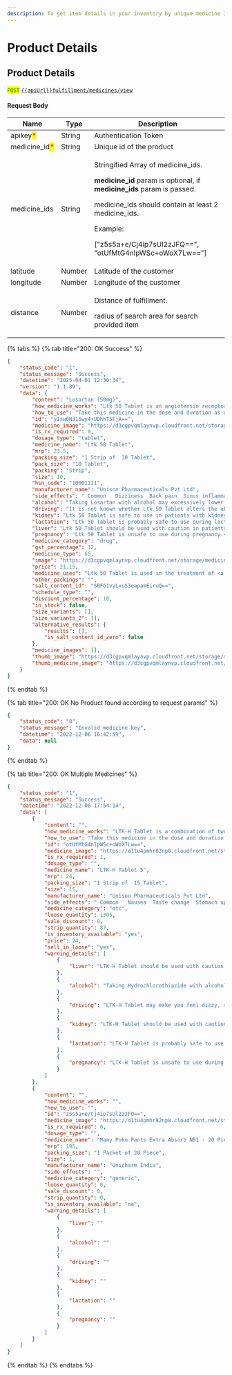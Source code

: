 ```yaml
---
description: To get item details in your inventory by unique medicine Id.
---
```


# Product Details

## Product Details

<mark style="color:green;">`POST`</mark> [`{{apiUrl}}fulfillment/medicines/view`](https://api.evitalrx.in/v1/fulfillment/medicines/view)

#### Request Body

| Name                                           | Type   | Description                                                                                                                                                                                                                                                                                                     |
| ---------------------------------------------- | ------ | --------------------------------------------------------------------------------------------------------------------------------------------------------------------------------------------------------------------------------------------------------------------------------------------------------------- |
| apikey<mark style="color:red;">\*</mark>       | String | Authentication Token                                                                                                                                                                                                                                                                                            |
| medicine\_id<mark style="color:red;">\*</mark> | String | Unique id of the product                                                                                                                                                                                                                                                                                        |
| medicine\_ids                                  | String | <p>Stringified Array of medicine_ids.</p><p></p><p><strong>medicine_id</strong> param is optional, if <strong>medicine_ids</strong> param is passed.</p><p></p><p>medicine_ids should contain at least 2 medicine_ids.</p><p></p><p>Example:</p><p>["z5s5a+e/Cj4ip7sUl2zJFQ==", "otUfMtG4nIpWSc+oWoX7Lw=="]</p> |
| latitude                                       | Number | Latitude of the customer                                                                                                                                                                                                                                                                                        |
| longitude                                      | Number | Longitude of the customer                                                                                                                                                                                                                                                                                       |
| distance                                       | Number | <p>Distance of fulfillment.</p><p></p><p>radius of search area for search provided item</p>                                                                                                                                                                                                                     |

{% tabs %}
{% tab title="200: OK Success" %}
```json
{
    "status_code": "1",
    "status_message": "Success",
    "datetime": "2025-04-01 12:30:34",
    "version": "1.1.89",
    "data": {
        "content": "Losartan (50mg)",
        "how_medicine_works": "Ltk 50 Tablet is an angiotensin receptor blocker (ARB). It relaxes blood vessel by blocking the action of a chemical that usually makes blood vessels tighter. This lowers the blood pressure, allowing the blood to flow more smoothly to different organs and the heart to pump more efficiently.",
        "how_to_use": "Take this medicine in the dose and duration as advised by your doctor. Swallow it as a whole. Do not chew, crush or break it. Ltk 50 Tablet may be taken with or without food, but it is better to take it at a fixed time.",
        "id": "y1sw0N315wy4+UDhhT5FjA==",
        "medicine_image": "https://d3cgpvqmlaynvp.cloudfront.net/storage/medicines/6142edda9e799.jpeg",
        "is_rx_required": 0,
        "dosage_type": "tablet",
        "medicine_name": "Ltk 50 Tablet",
        "mrp": 23.5,
        "packing_size": "1 Strip of  10 Tablet",
        "pack_size": "10 Tablet",
        "packing": "Strip",
        "size": 10,
        "hsn_code": "10001111",
        "manufacturer_name": "Unison Pharmaceuticals Pvt Ltd",
        "side_effects": " Common   Dizziness  Back pain  Sinus inflammation  Increased potassium level in blood  ",
        "alcohol": "Taking Losartan with alcohol may excessively lower the blood pressure.",
        "driving": "It is not known whether Ltk 50 Tablet alters the ability to drive. Do not drive if you experience any symptoms that affect your ability to concentrate and react.",
        "kidney": "Ltk 50 Tablet is safe to use in patients with kidney disease. No dose adjustment of Ltk 50 Tablet is recommended.<br>However, talk to your doctor if you have any underlying kidney disease. Regular monitoring of blood pressure is recommended for better dose adjustment.",
        "lactation": "Ltk 50 Tablet is probably safe to use during lactation.  Limited human data suggests that the drug does not represent a significant risk to the baby.",
        "liver": "Ltk 50 Tablet should be used with caution in patients with liver disease. Dose adjustment of Ltk 50 Tablet may be needed. Please consult your doctor.<br>Use of Ltk 50 Tablet is not recommended in patients with severe liver disease.",
        "pregnancy": "Ltk 50 Tablet is unsafe to use during pregnancy.<br>There is positive evidence of human fetal risk, but the benefits from use in pregnant women may be acceptable despite the risk, for example in life-threatening situations. Please consult your doctor.",
        "medicine_category": "drug",
        "gst_percentage": 12,
        "medicine_type": 65,
        "image": "https://d3cgpvqmlaynvp.cloudfront.net/storage/medicines/6142edda9e799.jpeg",
        "price": 21.15,
        "medicine_uses": "Ltk 50 Tablet is used in the treatment of <a href='/diseases/high-blood-pressure-68'>high blood pressure</a>.",
        "other_packings": "",
        "salt_content_id": "SBFG1vyLxuS3eapamEiruQ==",
        "schedule_type": "",
        "discount_percentage": 10,
        "in_stock": false,
        "size_variants": [],
        "size_variants_2": [],
        "alternative_results": {
            "results": [],
            "is_salt_content_id_zero": false
        },
        "medicine_images": [],
        "thumb_image": "https://d3cgpvqmlaynvp.cloudfront.net/storage/medicines/thumb/6142edda9e799.jpeg",
        "thumb_medicine_image": "https://d3cgpvqmlaynvp.cloudfront.net/storage/medicines/thumb/6142edda9e799.jpeg"
    }
}
```
{% endtab %}

{% tab title="200: OK No Product found according to request params" %}
```json
{
    "status_code": "0",
    "status_message": "Invalid medicine key",
    "datetime": "2022-12-06 16:42:59",
    "data": null
}
```
{% endtab %}

{% tab title="200: OK Multiple Medicines" %}
```json
{
    "status_code": "1",
    "status_message": "Success",
    "datetime": "2022-12-06 17:54:14",
    "data": [
        {
            "content": "",
            "how_medicine_works": "LTK-H Tablet is a combination of two medicines: Losartan and Hydrochlorothiazide, which lowers the blood pressure effectively. Losartan is an angiotensin receptor blocker (ARB). It works by blocking the hormone angiotensin thereby relaxing blood vessels. This allows the blood to flow more smoothly and the heart to pump more efficiently. Hydrochlorothiazide is a diuretic that removes extra water and certain electrolytes from the body. Over time it also relaxes blood vessels and improves blood flow.",
            "how_to_use": "Take this medicine in the dose and duration as advised by your doctor. Swallow it as a whole. Do not chew, crush or break it. LTK-H Tablet may be taken with or without food, but it is better to take it at a fixed time.",
            "id": "otUfMtG4nIpWSc+oWoX7Lw==",
            "medicine_image": "https://d1tu4pmhr82np8.cloudfront.net/storage/medicines/611c99c173648.jpg",
            "is_rx_required": 1,
            "dosage_type": "",
            "medicine_name": "LTK-H Tablet 5",
            "mrp": 24,
            "packing_size": "1 Strip of  15 Tablet",
            "size": 15,
            "manufacturer_name": "Unison Pharmaceuticals Pvt Ltd",
            "side_effects": " Common   Nausea  Taste change  Stomach upset  Diarrhea  Headache  Dizziness  Weakness  Decreased blood pressure  Increased blood uric acid  Increased blood lipid level  Glucose intolerance  Electrolyte imbalance  ",
            "medicine_category": "otc",
            "loose_quantity": 1305,
            "sale_discount": 0,
            "strip_quantity": 87,
            "is_inventory_available": "yes",
            "price": 24,
            "sell_in_loose": "yes",
            "warning_details": [
                {
                    "liver": "LTK-H Tablet should be used with caution in patients with liver disease. Dose adjustment of LTK-H Tablet may be needed. Please consult your doctor."
                },
                {
                    "alcohol": "Taking Hydrochlorothiazide with alcohol may have additive effects in lowering blood pressure. You may experience headache, dizziness, lightheadedness, fainting, and/or changes in pulse or heart rate."
                },
                {
                    "driving": "LTK-H Tablet may make you feel dizzy, sleepy, tired, or decrease alertness. If this happens, do not drive."
                },
                {
                    "kidney": "LTK-H Tablet should be used with caution in patients with severe kidney disease. Dose adjustment of LTK-H Tablet may be needed. Please consult your doctor.<br>Use of LTK-H Tablet is not recommended in patients with severe kidney disease."
                },
                {
                    "lactation": "LTK-H Tablet is probably safe to use during lactation.  Limited human data suggests that the drug does not represent a significant risk to the baby."
                },
                {
                    "pregnancy": "LTK-H Tablet is unsafe to use during pregnancy.<br>There is positive evidence of human fetal risk, but the benefits from use in pregnant women may be acceptable despite the risk, for example in life-threatening situations. Please consult your doctor."
                }
            ]
        },
        {
            "content": "",
            "how_medicine_works": "",
            "how_to_use": "",
            "id": "z5s5a+e/Cj4ip7sUl2zJFQ==",
            "medicine_image": "https://d1tu4pmhr82np8.cloudfront.net/storage/medicines/default.jpg",
            "is_rx_required": 0,
            "dosage_type": "",
            "medicine_name": "Mamy Poko Pants Extra Absorb NB1 - 20 Piece",
            "mrp": 195,
            "packing_size": "1 Packet of 20 Piece",
            "size": 1,
            "manufacturer_name": "Unicharm India",
            "side_effects": "",
            "medicine_category": "generic",
            "loose_quantity": 0,
            "sale_discount": 0,
            "strip_quantity": 0,
            "is_inventory_available": "no",
            "warning_details": [
                {
                    "liver": ""
                },
                {
                    "alcohol": ""
                },
                {
                    "driving": ""
                },
                {
                    "kidney": ""
                },
                {
                    "lactation": ""
                },
                {
                    "pregnancy": ""
                }
            ]
        }
    ]
}
```
{% endtab %}
{% endtabs %}
